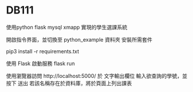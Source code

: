 # DB111
使用python flask mysql xmapp 實現的學生選課系統

開啟指令界面，並切換至 python_example 資料夾
安裝所需套件

pip3 install -r requirements.txt

使用 Flask 啟動服務
flask run

使用瀏覽器訪問 http://localhost:5000/
於 文字輸出欄位 輸入欲查詢的學號，並按下 送出
若該名稱存在於資料庫，將於頁面上列出課表
